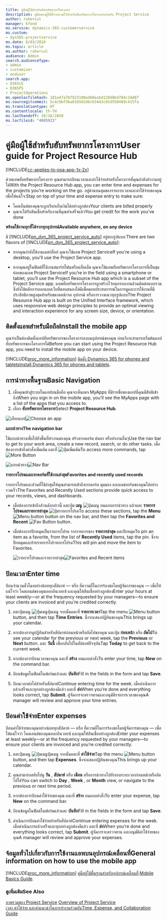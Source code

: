 ```yaml
---
title: คู่มือผู้ใช้สำหรับฮับทรัพยากรโครงการ
description: คู่มือของผู้ใช้ที่รวบรวมไว้สำหรับฮับทรัพยากรโครงการสำหรับ Project Service
author: ruhercul
manager: kfend
ms.service: dynamics-365-customerservice
ms.custom:
- dyn365-projectservice
ms.date: 8/03/2018
ms.topic: article
ms.author: ruhercul
audience: Admin
search.audienceType:
- admin
- customizer
- enduser
search.app:
- D365CE
- D365PS
- ProjectOperations
ms.openlocfilehash: 181e47a7bf923100e480eabd120d8bd784c24d07
ms.sourcegitcommit: 5c4c9bf3ba018562d6cb3443c01d550489c415fa
ms.translationtype: HT
ms.contentlocale: th-TH
ms.lasthandoff: 10/16/2020
ms.locfileid: "4085923"
---
```

# <a name="user-guide-for-project-resource-hub"></a><span data-ttu-id="fa945-103">คู่มือผู้ใช้สำหรับฮับทรัพยากรโครงการ</span><span class="sxs-lookup"><span data-stu-id="fa945-103">User guide for Project Resource Hub</span></span>

[!INCLUDE[cc-applies-to-psa-app-1x-2x](../includes/cc-applies-to-psa-app-1x-2x.md)]

<span data-ttu-id="fa945-104">ด้วยแอพฮับทรัพยากรโครงการ คุณสามารถป้อนเวลาและค่าใช้จ่ายสำหรับโครงการที่คุณกำลังทำงานอยู่ได้</span><span class="sxs-lookup"><span data-stu-id="fa945-104">With the Project Resource Hub app, you can enter time and expenses for the projects you’re working on the go.</span></span> <span data-ttu-id="fa945-105">อยู่ด้านบนสุดของรายการเวลาและค่าใช้จ่ายของคุณเพื่อให้แน่ใจ:</span><span class="sxs-lookup"><span data-stu-id="fa945-105">Stay on top of your time and expense entry to make sure:</span></span>

- <span data-ttu-id="fa945-106">ไคลเอ็นต์ของคุณจะถูกเรียกเก็บเงินได้อย่างถูกต้อง</span><span class="sxs-lookup"><span data-stu-id="fa945-106">Your clients are billed properly</span></span>
- <span data-ttu-id="fa945-107">คุณจะได้รับสินเชื่อสำหรับงานที่คุณทำเสร็จแล้ว</span><span class="sxs-lookup"><span data-stu-id="fa945-107">You get credit for the work you’ve done</span></span>

<span data-ttu-id="fa945-108">**พร้อมใช้งานทุกที่ได้จากทุกอุปกรณ์**</span><span class="sxs-lookup"><span data-stu-id="fa945-108">**Available anywhere, on any device**</span></span>

<span data-ttu-id="fa945-109">มี [!INCLUDE[pn_dyn_365_project_service_auto](../includes/pn-dyn-365-project-service-auto.md)] อยู่สองรูปแบบ:</span><span class="sxs-lookup"><span data-stu-id="fa945-109">There are two flavors of [!INCLUDE[pn_dyn_365_project_service_auto](../includes/pn-dyn-365-project-service-auto.md)]:</span></span> 

- <span data-ttu-id="fa945-110">หากคุณกำลังใช้งานเดสก์ท็อป คุณจะใช้แอพ Project Service</span><span class="sxs-lookup"><span data-stu-id="fa945-110">If you're using a desktop, you'll use the Project Service app.</span></span> 

- <span data-ttu-id="fa945-111">หากคุณอยู่ในฟิลด์ที่ใช้งานสมาร์ทโฟนหรือแท็บเล็ต คุณจะใช้แอพฮับทรัพยากรโครงการที่เป็นชุดย่อยของแอพ Project Service</span><span class="sxs-lookup"><span data-stu-id="fa945-111">If you’re in the field using a smartphone or tablet, you’ll use the Project Resource Hub app which is a subset of the Project Service  app.</span></span> <span data-ttu-id="fa945-112">แอพฮับทรัพยากรโครงการถูกสร้างไว้บนกรอบงานส่วนติดต่อแบบรวม ซึ่งยังใช้หลักการออกแบบเว็บที่ตอบสนองได้ดีเพื่อมอบประสบการณ์ในการดูและการใช้งานที่มีประสิทธิภาพสูงสุดสำหรับขนาดหน้าจอ อุปกรณ์ หรือการวางแนวทุกรูปแบบ</span><span class="sxs-lookup"><span data-stu-id="fa945-112">The Project Resource Hub app is built on the Unified Interface framework, which uses responsive web design principles to provide an optimal viewing and interaction experience for any screen size, device, or orientation.</span></span> 


## <a name="install-the-mobile-app"></a><span data-ttu-id="fa945-113">ติดตั้งแอพสำหรับมือถือ</span><span class="sxs-lookup"><span data-stu-id="fa945-113">Install the mobile app</span></span>
<span data-ttu-id="fa945-114">คุณจำเป็นต้องติดตั้งแอปฮับทรัพยากรของโครงการลงบนอุปกรณ์ของคุณ ก่อนจึงจะสามารถเริ่มต้นแอปฮับทรัพยากรของโครงการได้</span><span class="sxs-lookup"><span data-stu-id="fa945-114">Before you can start using the Project Resource Hub app, you need to install the mobile app on your device.</span></span> 

[!INCLUDE[proc_more_information](../includes/proc-more-information.md)] <span data-ttu-id="fa945-115">[ติดตั้ง Dynamics 365 for phones and tablets](https://docs.microsoft.com/dynamics365/mobile-app/install-dynamics-365-for-phones-and-tablets)</span><span class="sxs-lookup"><span data-stu-id="fa945-115">[Install Dynamics 365 for phones and tablets](https://docs.microsoft.com/dynamics365/mobile-app/install-dynamics-365-for-phones-and-tablets).</span></span>

## <a name="basic-navigation"></a><span data-ttu-id="fa945-116">การนำทางพื้นฐาน</span><span class="sxs-lookup"><span data-stu-id="fa945-116">Basic Navigation</span></span>
1.  <span data-ttu-id="fa945-117">เมื่อคุณเข้าสู่ระบบในแอปบนมือถือ คุณจะเห็นเพจ MyApps ที่มีรายชื่อของแอปที่คุณมีสิทธิเข้าถึง</span><span class="sxs-lookup"><span data-stu-id="fa945-117">When you sign in on the mobile app, you’ll see the MyApps page with a list of the apps that you access to.</span></span> 
2.  <span data-ttu-id="fa945-118">เลือก **ฮับทรัพยากรโครงการ**</span><span class="sxs-lookup"><span data-stu-id="fa945-118">Select **Project Resource Hub**.</span></span>

<span data-ttu-id="fa945-119">![เลือกแอป](media/chooseApp_1.png "เลือกแอป")</span><span class="sxs-lookup"><span data-stu-id="fa945-119">![Choose an app](media/chooseApp_1.png "Choose an app")</span></span>

<span data-ttu-id="fa945-120">**แถบนำทาง**</span><span class="sxs-lookup"><span data-stu-id="fa945-120">**The navigation bar**</span></span>

<span data-ttu-id="fa945-121">ใช้แถบนำทางเพื่อไปยังพื้นที่ทำงานของคุณ สร้างเรกคอร์ด ค้นหา หรือทำงานอื่นๆ</span><span class="sxs-lookup"><span data-stu-id="fa945-121">Use the nav bar to get to your work area, create a new record, search, or do other tasks.</span></span> <span data-ttu-id="fa945-122">เมื่อต้องการเข้าถึงคำสั่งเพิ่มเติม แตะที่ ![ปุ่มเพิ่มเติม](media/MoreButton.png "ปุ่มเพิ่มเติม")</span><span class="sxs-lookup"><span data-stu-id="fa945-122">To access more commands, tap ![More Button](media/MoreButton.png "More Button")</span></span>

<span data-ttu-id="fa945-123">![แถบนำทาง](media/NavBar_2.png "แถบนำทาง")</span><span class="sxs-lookup"><span data-stu-id="fa945-123">![Nav Bar](media/NavBar_2.png "Nav Bar")</span></span>

<span data-ttu-id="fa945-124">**รายการโปรดและเรกคอร์ดที่ใช้งานล่าสุด**</span><span class="sxs-lookup"><span data-stu-id="fa945-124">**Favorites and recently used records**</span></span>

<span data-ttu-id="fa945-125">รายการโปรดและส่วนที่ใช้ล่าสุดให้คุณสามารถเข้าถึงเรกคอร์ด มุมมอง และแดชบอร์ดของคุณได้อย่างรวดเร็ว</span><span class="sxs-lookup"><span data-stu-id="fa945-125">The Favorites and Recently Used sections provide quick access to your records, views, and dashboards.</span></span> 

- <span data-ttu-id="fa945-126">เมื่อต้องการเข้าถึงส่วนดังกล่าวนี้ แตะปุ่ม **เมนู** ![ปุ่มเมนู](media/MenuButton.png "ปุ่มเมนู") บนแถบการนำทาง แล้วแตะ **รายการโปรดและรายการล่าสุด** ![ปุ่มรายการโปรด](media/FavButton.png "ปุ่มรายการโปรด")</span><span class="sxs-lookup"><span data-stu-id="fa945-126">To access these sections, tap the **Menu** ![Menu button](media/MenuButton.png "Menu button") button on the nav bar, and then tap the **Favorites and Recent** ![Fav Button](media/FavButton.png "Fav Button") button.</span></span>

- <span data-ttu-id="fa945-127">เมื่อต้องการปักหมุดเป็นรายการโปรด จากรายการของ **รายการล่าสุด** แตะปักหมุด</span><span class="sxs-lookup"><span data-stu-id="fa945-127">To pin an item as a favorite, from the list of **Recently Used** items, tap the pin.</span></span> <span data-ttu-id="fa945-128">ซึ่งจะปักหมุดและย้ายรายการไปรายการโปรด</span><span class="sxs-lookup"><span data-stu-id="fa945-128">This will pin and move the item to Favorites.</span></span>

  <span data-ttu-id="fa945-129">![รายการโปรดและรายการล่าสุด](media/Favs_3.png "รายการโปรดและรายการล่าสุด")</span><span class="sxs-lookup"><span data-stu-id="fa945-129">![Favorites and Recent items](media/Favs_3.png "Favorites and Recent items")</span></span>
 
## <a name="enter-time"></a><span data-ttu-id="fa945-130">ป้อนเวลา</span><span class="sxs-lookup"><span data-stu-id="fa945-130">Enter time</span></span>
<span data-ttu-id="fa945-131">ป้อนจำนวนชั่วโมงอย่างน้อยทุกสัปดาห์ — หรือ ที่ความถี่ในการร้องขอโดยผู้จัดการของคุณ — เพื่อให้แน่ใจว่า ไคลเอนต์ของคุณออกอินวอยซ์ และคุณให้สินเชื่ออย่างถูกต้อง</span><span class="sxs-lookup"><span data-stu-id="fa945-131">Enter your hours at least weekly—or at the frequency requested by your managers—to ensure your clients are invoiced and you’re credited correctly.</span></span>

1. <span data-ttu-id="fa945-132">แตะปุ่มเมนู ![ปุ่มเมนูปุ่มเมนู](media/MenuButton.png "ปุ่มเมนู") จากนั้นแตะที่ **รายการเวลา**</span><span class="sxs-lookup"><span data-stu-id="fa945-132">Tap the menu ![Menu button](media/MenuButton.png "Menu button") button, and then tap **Time Entries**.</span></span> <span data-ttu-id="fa945-133">ซึ่งจะแสดงปฏิทินของคุณ</span><span class="sxs-lookup"><span data-stu-id="fa945-133">This brings up your calendar.</span></span>

2. <span data-ttu-id="fa945-134">หากต้องการดูปฏิทินสำหรับสัปดาห์ก่อนหน้าหรือถัดไปของคุณ แตะปุ่ม **ก่อนหน้า** หรือ **ถัดไป**</span><span class="sxs-lookup"><span data-stu-id="fa945-134">To see your calendar for the previous or next week, tap the **Previous** or **Next** button.</span></span> <span data-ttu-id="fa945-135">แตะ **วันนี้** เพื่อกลับไปในสัปดาห์ปัจจุบัน</span><span class="sxs-lookup"><span data-stu-id="fa945-135">Tap **Today** to get back to the current week.</span></span>

3. <span data-ttu-id="fa945-136">หากต้องการป้อนเวลาของคุณ แตะที่ **สร้าง** บนแถบคำสั่ง</span><span class="sxs-lookup"><span data-stu-id="fa945-136">To enter your time, tap **New** on the command bar.</span></span> 

4. <span data-ttu-id="fa945-137">ป้อนข้อมูลในฟิลด์ในฟอร์มแล้วแตะ **บันทึก**</span><span class="sxs-lookup"><span data-stu-id="fa945-137">Fill in the fields in the form and tap **Save**.</span></span>

5. <span data-ttu-id="fa945-138">ป้อนเวลาต่อไปสำหรับสัปดาห์</span><span class="sxs-lookup"><span data-stu-id="fa945-138">Continue entering time for the week.</span></span> <span data-ttu-id="fa945-139">เมื่อดำเนินการแล้วเสร็จและทุกอย่างถูกต้องดีแล้ว แตะที่ **ส่ง**</span><span class="sxs-lookup"><span data-stu-id="fa945-139">When you’re done and everything looks correct, tap **Submit**.</span></span> <span data-ttu-id="fa945-140">ผู้จัดการจะตรวจทานและอนุมัติรายการเวลาของคุณ</span><span class="sxs-lookup"><span data-stu-id="fa945-140">A manager will review and approve your time entries.</span></span>

## <a name="enter-expenses"></a><span data-ttu-id="fa945-141">ป้อนค่าใช้จ่าย</span><span class="sxs-lookup"><span data-stu-id="fa945-141">Enter expenses</span></span> 
<span data-ttu-id="fa945-142">ป้อนค่าใช้จ่ายของคุณอย่างน้อยทุกสัปดาห์ — หรือ ที่ความถี่ในการร้องขอโดยผู้จัดการของคุณ — เพื่อให้แน่ใจว่า ไคลเอนต์ของคุณออกอินวอยซ์ และคุณให้สินเชื่ออย่างถูกต้อง</span><span class="sxs-lookup"><span data-stu-id="fa945-142">Enter your expenses at least weekly—or at the frequency requested by your managers—to ensure your clients are invoiced and you’re credited correctly.</span></span>

1. <span data-ttu-id="fa945-143">แตะปุ่มเมนู ![ปุ่มเมนูปุ่มเมนู](media/MenuButton.png "ปุ่มเมนู") จากนั้นแตะที่ **ค่าใช้จ่าย**</span><span class="sxs-lookup"><span data-stu-id="fa945-143">Tap the menu ![Menu button](media/MenuButton.png "Menu button") button, and then tap **Expenses**.</span></span> <span data-ttu-id="fa945-144">ซึ่งจะแสดงปฏิทินของคุณ</span><span class="sxs-lookup"><span data-stu-id="fa945-144">This brings up your calendar.</span></span>

2. <span data-ttu-id="fa945-145">คุณสามารถสลับไปดู **วัน** , **สัปดาห์** หรือ **เดือน** หรือการนำทางไปยังรอบระยะเวลาก่อนหน้าหรือถัดไปได้</span><span class="sxs-lookup"><span data-stu-id="fa945-145">You can switch to **Day** , **Week** , or **Month** view, or navigate to the previous or next time period.</span></span> 

3. <span data-ttu-id="fa945-146">หากต้องการป้อนค่าใช้จ่ายของคุณ แตะที่ **สร้าง** บนแถบคำสั่ง</span><span class="sxs-lookup"><span data-stu-id="fa945-146">To enter your expense, tap **New** on the command bar.</span></span> 

4. <span data-ttu-id="fa945-147">ป้อนข้อมูลในฟิลด์ในฟอร์มแล้วแตะ **บันทึก**</span><span class="sxs-lookup"><span data-stu-id="fa945-147">Fill in the fields in the form and tap **Save**.</span></span>

5. <span data-ttu-id="fa945-148">ดำเนินการป้อนค่าใช้จ่ายสำหรับสัปดาห์</span><span class="sxs-lookup"><span data-stu-id="fa945-148">Continue entering expenses for the week.</span></span> <span data-ttu-id="fa945-149">เมื่อดำเนินการแล้วเสร็จและทุกอย่างถูกต้องดีแล้ว แตะที่ **ส่ง**</span><span class="sxs-lookup"><span data-stu-id="fa945-149">When you’re done and everything looks correct, tap **Submit**.</span></span> <span data-ttu-id="fa945-150">ผู้จัดการจะตรวจทาน และอนุมัติค่าใช้จ่ายของคุณ</span><span class="sxs-lookup"><span data-stu-id="fa945-150">A manager will review and approve your expenses.</span></span>

## <a name="general-information-on-how-to-use-the-mobile-app"></a><span data-ttu-id="fa945-151">จ้อมูลทั่วไปเกี่ยวกับการใช้งานแอพบนอุปกรณ์เคลื่อนที่</span><span class="sxs-lookup"><span data-stu-id="fa945-151">General information on how to use the mobile app</span></span> 
[!INCLUDE[proc_more_information](../includes/proc-more-information.md)] <span data-ttu-id="fa945-152">[คู่มือผู้ใช้พื้นฐานสำหรับอุปกรณ์เคลื่อนที่](https://docs.microsoft.com/dynamics365/mobile-app/dynamics-365-phones-tablets-users-guide).</span><span class="sxs-lookup"><span data-stu-id="fa945-152">[Mobile Basics Guide](https://docs.microsoft.com/dynamics365/mobile-app/dynamics-365-phones-tablets-users-guide).</span></span>

### <a name="see-also"></a><span data-ttu-id="fa945-153">ดูเพิ่มเติม</span><span class="sxs-lookup"><span data-stu-id="fa945-153">See Also</span></span>  
 <span data-ttu-id="fa945-154">[ภาพรวมของ Project Service](../psa/overview.md) </span><span class="sxs-lookup"><span data-stu-id="fa945-154">[Overview of Project Service](../psa/overview.md) </span></span>  
 [<span data-ttu-id="fa945-155">เวลา ค่าใช้จ่าย และคำแนะนำในการทำงานร่วมกัน</span><span class="sxs-lookup"><span data-stu-id="fa945-155">Time, Expense, and Collaboration Guide</span></span>](../psa/time-expense-collaboration-guide.md)   
 

